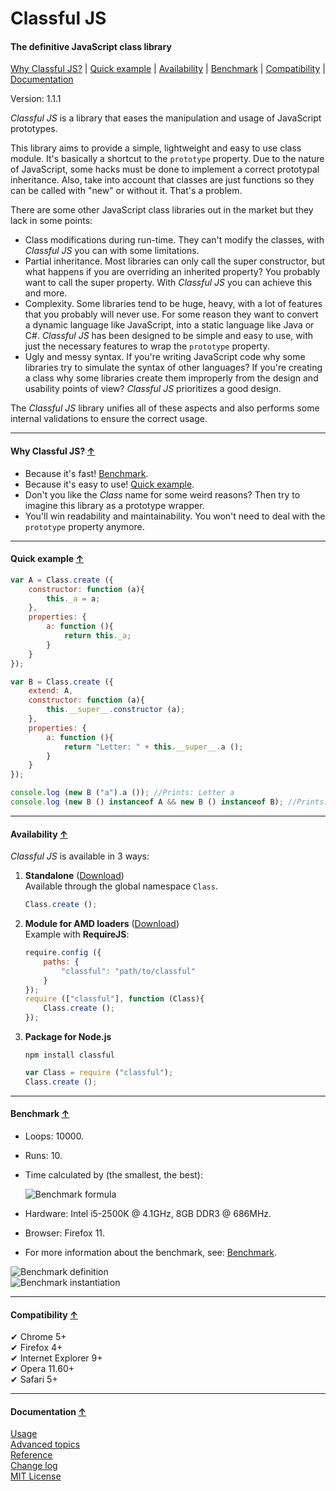<a name="start"></a>

Classful JS
===========

#### The definitive JavaScript class library ####

[Why Classful JS?](#why-classful) | [Quick example](#quick-example) | [Availability](#availability) | [Benchmark](#benchmark) | [Compatibility](#compatibility) | [Documentation](#documentation) 

Version: 1.1.1

*Classful JS* is a library that eases the manipulation and usage of JavaScript prototypes.

This library aims to provide a simple, lightweight and easy to use class module. It's basically a shortcut to the `prototype` property. Due to the nature of JavaScript, some hacks must be done to implement a correct prototypal inheritance. Also, take into account that classes are just functions so they can be called with "new" or without it. That's a problem.

There are some other JavaScript class libraries out in the market but they lack in some points:

* Class modifications during run-time. They can't modify the classes, with *Classful JS* you can with some limitations.
* Partial inheritance. Most libraries can only call the super constructor, but what happens if you are overriding an inherited property? You probably want to call the super property. With *Classful JS* you can achieve this and more.
* Complexity. Some libraries tend to be huge, heavy, with a lot of features that you probably will never use. For some reason they want to convert a dynamic language like JavaScript, into a static language like Java or C#. *Classful JS* has been designed to be simple and easy to use, with just the necessary features to wrap the `prototype` property.  
* Ugly and messy syntax. If you're writing JavaScript code why some libraries try to simulate the syntax of other languages? If you're creating a class why some libraries create them improperly from the design and usability points of view? *Classful JS* prioritizes a good design.

The *Classful JS* library unifies all of these aspects and also performs some internal validations to ensure the correct usage.

***

<a name="why-classful"></a>
#### Why Classful JS? [↑](#start) ####

* Because it's fast! [Benchmark](#benchmark).
* Because it's easy to use! [Quick example](#quick-example).
* Don't you like the _Class_ name for some weird reasons? Then try to imagine this library as a prototype wrapper.
* You'll win readability and maintainability. You won't need to deal with the `prototype` property anymore.


***

<a name="quick-example"></a>
#### Quick example [↑](#start) ####

```javascript
var A = Class.create ({
	constructor: function (a){
		this._a = a;
	},
	properties: {
		a: function (){
			return this._a;
		}
	}
});

var B = Class.create ({
	extend: A,
	constructor: function (a){
		this.__super__.constructor (a);
	},
	properties: {
		a: function (){
			return "Letter: " + this.__super__.a ();
		}
	}
});

console.log (new B ("a").a ()); //Prints: Letter a
console.log (new B () instanceof A && new B () instanceof B); //Prints: true
```

***

<a name="availability"></a>
#### Availability [↑](#start) ####

_Classful JS_ is available in 3 ways:

1. __Standalone__  ([Download](https://github.com/Gagle/Classful-JS/blob/master/build/classful.js))  
   Available through the global namespace `Class`.

	```javascript
	Class.create ();
	```

2. __Module for AMD loaders__ ([Download](https://github.com/Gagle/Classful-JS/blob/master/build/amd/classful.js))  
   Example with __RequireJS__:

	```javascript
	require.config ({
		paths: {
			"classful": "path/to/classful"
		}
	});
	require (["classful"], function (Class){
		Class.create ();
	});
	```
3. __Package for Node.js__

	```
	npm install classful
	```
	
	```javascript
	var Class = require ("classful");
	Class.create ();
	```

***

<a name="benchmark"></a>
#### Benchmark [↑](#start) ####

  * Loops: 10000.
  * Runs: 10.
  * Time calculated by (the smallest, the best):
    
    ![Benchmark formula](http://image.gxzone.com/images/5/a/5a6b774b1b6.png)
  * Hardware: Intel i5-2500K @ 4.1GHz, 8GB DDR3 @ 686MHz.
  * Browser: Firefox 11.
  * For more information about the benchmark, see: [Benchmark](https://github.com/Gagle/Classful-JS/blob/master/benchmark/benchmark.html).

![Benchmark definition](http://image.gxzone.com/images/a/7/a7e4df0aee6.png)  
![Benchmark instantiation](http://image.gxzone.com/images/c/b/cb7f17b1769.png)

***

<a name="compatibility"></a>
#### Compatibility [↑](#start) ####

✔ Chrome 5+  
✔ Firefox 4+  
✔ Internet Explorer 9+  
✔ Opera 11.60+  
✔ Safari 5+

***

<a name="documentation"></a>
#### Documentation [↑](#start) ####

[Usage](https://github.com/Gagle/Classful-JS/wiki/Usage)  
[Advanced topics](https://github.com/Gagle/Classful-JS/wiki/Advanced-topics)  
[Reference](https://github.com/Gagle/Classful-JS/wiki/Reference)  
[Change log](https://github.com/Gagle/Classful-JS/wiki/Change-log)  
[MIT License](https://github.com/Gagle/Classful-JS/blob/master/LICENSE)